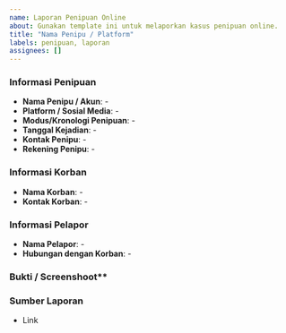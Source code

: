 ```yaml
---
name: Laporan Penipuan Online
about: Gunakan template ini untuk melaporkan kasus penipuan online.
title: "Nama Penipu / Platform"
labels: penipuan, laporan
assignees: []
---
```


### Informasi Penipuan

- **Nama Penipu / Akun**: -
- **Platform / Sosial Media**: -
- **Modus/Kronologi Penipuan**: -
- **Tanggal Kejadian**: -
- **Kontak Penipu**: -
- **Rekening Penipu**: -

### Informasi Korban

- **Nama Korban**: -
- **Kontak Korban**: -

### Informasi Pelapor

- **Nama Pelapor**: -
- **Hubungan dengan Korban**: -

### Bukti / Screenshoot**

### **Sumber Laporan**

- Link
